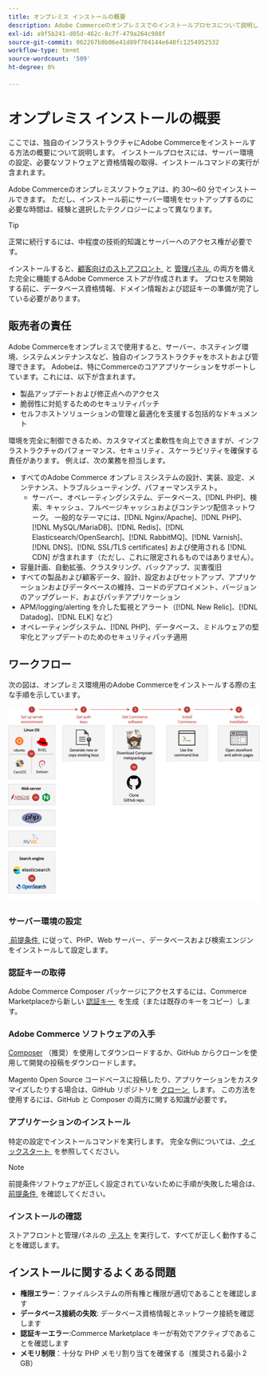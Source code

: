```yaml
---
title: オンプレミス インストールの概要
description: Adobe Commerceのオンプレミスでのインストールプロセスについて説明します。 サーバー要件、設定手順、導入のベストプラクティスについて説明します。
exl-id: a9f5b241-d05d-462c-8c7f-479a264c988f
source-git-commit: 062267b8b06e41d89f704144e640fc1254952532
workflow-type: tm+mt
source-wordcount: '509'
ht-degree: 0%

---
```



# オンプレミス インストールの概要

ここでは、独自のインフラストラクチャにAdobe Commerceをインストールする方法の概要について説明します。 インストールプロセスには、サーバー環境の設定、必要なソフトウェアと資格情報の取得、インストールコマンドの実行が含まれます。

Adobe Commerceのオンプレミスソフトウェアは、約 30～60 分でインストールできます。 ただし、インストール前にサーバー環境をセットアップするのに必要な時間は、経験と選択したテクノロジーによって異なります。

>[!TIP]
>
>正常に続行するには、中程度の技術的知識とサーバーへのアクセス権が必要です。

インストールすると、[&#x200B; 顧客向けのストアフロント &#x200B;](https://experienceleague.adobe.com/en/docs/commerce-admin/start/storefront/storefront) と [&#x200B; 管理パネル &#x200B;](https://experienceleague.adobe.com/en/docs/commerce-admin/start/admin/admin) の両方を備えた完全に機能するAdobe Commerce ストアが作成されます。 プロセスを開始する前に、データベース資格情報、ドメイン情報および認証キーの準備が完了している必要があります。

## 販売者の責任

Adobe Commerceをオンプレミスで使用すると、サーバー、ホスティング環境、システムメンテナンスなど、独自のインフラストラクチャをホストおよび管理できます。 Adobeは、特にCommerceのコアアプリケーションをサポートしています。これには、以下が含まれます。

- 製品アップデートおよび修正点へのアクセス
- 脆弱性に対処するためのセキュリティパッチ
- セルフホストソリューションの管理と最適化を支援する包括的なドキュメント

環境を完全に制御できるため、カスタマイズと柔軟性を向上できますが、インフラストラクチャのパフォーマンス、セキュリティ、スケーラビリティを確保する責任があります。 例えば、次の業務を担当します。

- すべてのAdobe Commerce オンプレミスシステムの設計、実装、設定、メンテナンス、トラブルシューティング、パフォーマンステスト。
   - サーバー、オペレーティングシステム、データベース、[!DNL PHP]、検索、キャッシュ、フルページキャッシュおよびコンテンツ配信ネットワーク。 一般的なテーマには、[!DNL Nginx/Apache]、[!DNL PHP]、[!DNL MySQL/MariaDB]、[!DNL Redis]、[!DNL Elasticsearch/OpenSearch]、[!DNL RabbitMQ]、[!DNL Varnish]、[!DNL DNS]、[!DNL SSL/TLS certificates] および使用される [!DNL CDN] が含まれます（ただし、これに限定されるものではありません）。
- 容量計画、自動拡張、クラスタリング、バックアップ、災害復旧
- すべての製品および顧客データ、設計、設定およびセットアップ、アプリケーションおよびデータベースの維持、コードのデプロイメント、バージョンのアップグレード、およびパッチアプリケーション
- APM/logging/alerting を介した監視とアラート（[!DNL New Relic]、[!DNL Datadog]、[!DNL ELK] など）
- オペレーティングシステム、[!DNL PHP]、データベース、ミドルウェアの堅牢化とアップデートのためのセキュリティパッチ適用

## ワークフロー

次の図は、オンプレミス環境用のAdobe Commerceをインストールする際の主な手順を示しています。

![&#x200B; インストールの仕組み &#x200B;](../assets/installation/on-premises-install.drawio.svg)

### サーバー環境の設定

[&#x200B; 前提条件 &#x200B;](prerequisites/overview.md) に従って、PHP、Web サーバー、データベースおよび検索エンジンをインストールして設定します。

### 認証キーの取得

Adobe Commerce Composer パッケージにアクセスするには、Commerce Marketplaceから新しい [&#x200B; 認証キー &#x200B;](prerequisites/authentication-keys.md) を生成（または既存のキーをコピー）します。

### Adobe Commerce ソフトウェアの入手

[Composer](prerequisites/commerce.md) （推奨）を使用してダウンロードするか、GitHub からクローンを使用して開発の投稿をダウンロードします。

Magento Open Source コードベースに投稿したり、アプリケーションをカスタマイズしたりする場合は、GitHub リポジトリを [&#x200B; クローン &#x200B;](https://developer.adobe.com/commerce/contributor/guides/install/clone-repository/) します。 この方法を使用するには、GitHub と Composer の両方に関する知識が必要です。

### アプリケーションのインストール

特定の設定でインストールコマンドを実行します。 完全な例については、[&#x200B; クイックスタート &#x200B;](composer.md) を参照してください。

>[!NOTE]
>
>前提条件ソフトウェアが正しく設定されていないために手順が失敗した場合は、[&#x200B; 前提条件 &#x200B;](prerequisites/overview.md) を確認してください。

### インストールの確認

ストアフロントと管理パネルの [&#x200B; テスト &#x200B;](next-steps/verify.md) を実行して、すべてが正しく動作することを確認します。

## インストールに関するよくある問題

- **権限エラー**：ファイルシステムの所有権と権限が適切であることを確認します
- **データベース接続の失敗**: データベース資格情報とネットワーク接続を確認します
- **認証キーエラー**:Commerce Marketplace キーが有効でアクティブであることを確認します
- **メモリ制限**：十分な PHP メモリ割り当てを確保する（推奨される最小 2 GB）
